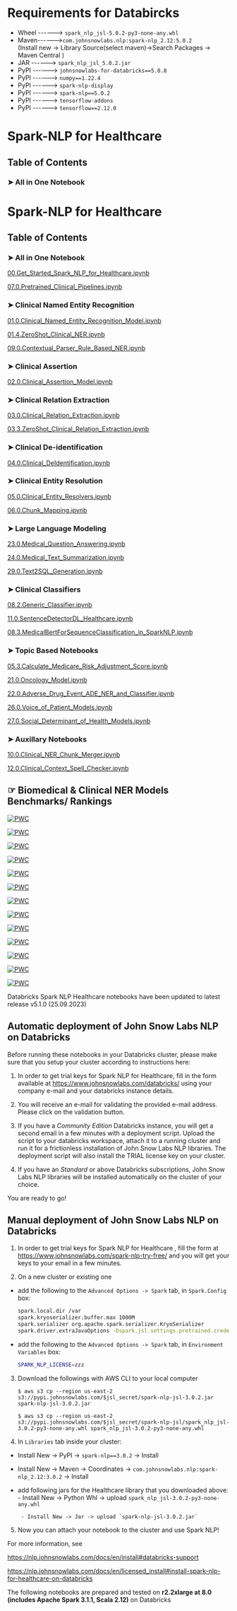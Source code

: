 # Requirements for Databircks



*   Wheel ------> `spark_nlp_jsl-5.0.2-py3-none-any.whl`
*   Maven------>`com.johnsnowlabs.nlp:spark-nlp_2.12:5.0.2` </br>
(Install new -> Library Source(select maven)->Search Packages -> Maven Central )
*   JAR    ------> `spark_nlp_jsl_5.0.2.jar`
*   PyPI    ------> `johnsnowlabs-for-databricks==5.0.8`
*   PyPI    ------> `numpy==1.22.4`
*   PyPI    ------> `spark-nlp-display`
*   PyPI    ------> `spark-nlp==5.0.2`
*   PyPI    ------> `tensorflow-addons`
*   PyPI    ------> `tensorflow==2.12.0`





# **Spark-NLP for Healthcare**

## Table of Contents  

### ➤ All in One Notebook

# **Spark-NLP for Healthcare**

## Table of Contents  

### ➤ All in One Notebook

[00.Get_Started_Spark_NLP_for_Healthcare.ipynb](https://colab.research.google.com/github/JohnSnowLabs/spark-nlp-workshop/blob/master/databricks/python/healthcare_tutorials_jsl/00.Get_Started_Spark_NLP_for_Healthcare.ipynb)

[07.0.Pretrained_Clinical_Pipelines.ipynb](https://colab.research.google.com/github/JohnSnowLabs/spark-nlp-workshop/blob/master/databricks/python/healthcare_tutorials_jsl/07.0.Pretrained_Clinical_Pipelines.ipynb)


### ➤ Clinical Named Entity Recognition

[01.0.Clinical_Named_Entity_Recognition_Model.ipynb](https://colab.research.google.com/github/JohnSnowLabs/spark-nlp-workshop/blob/master/databricks/python/healthcare_tutorials_jsl/01.0.Clinical_Named_Entity_Recognition_Model.ipynb)

[01.4.ZeroShot_Clinical_NER.ipynb](https://colab.research.google.com/github/JohnSnowLabs/spark-nlp-workshop/blob/master/databricks/python/healthcare_tutorials_jsl/01.4.ZeroShot_Clinical_NER.ipynb)

[09.0.Contextual_Parser_Rule_Based_NER.ipynb](https://colab.research.google.com/github/JohnSnowLabs/spark-nlp-workshop/blob/master/databricks/python/healthcare_tutorials_jsl/09.0.Contextual_Parser_Rule_Based_NER.ipynb)

### ➤ Clinical Assertion

[02.0.Clinical_Assertion_Model.ipynb](https://colab.research.google.com/github/JohnSnowLabs/spark-nlp-workshop/blob/master/databricks/python/healthcare_tutorials_jsl/02.0.Clinical_Assertion_Model.ipynb)


### ➤ Clinical Relation Extraction

[03.0.Clinical_Relation_Extraction.ipynb](https://colab.research.google.com/github/JohnSnowLabs/spark-nlp-workshop/blob/master/databricks/python/healthcare_tutorials_jsl/03.0.Clinical_Relation_Extraction.ipynb)

[03.3.ZeroShot_Clinical_Relation_Extraction.ipynb](https://colab.research.google.com/github/JohnSnowLabs/spark-nlp-workshop/blob/master/databricks/python/healthcare_tutorials_jsl/03.3.ZeroShot_Clinical_Relation_Extraction.ipynb)

### ➤ Clinical De-identification

[04.0.Clinical_DeIdentification.ipynb](https://colab.research.google.com/github/JohnSnowLabs/spark-nlp-workshop/blob/master/databricks/python/healthcare_tutorials_jsl/04.0.Clinical_DeIdentification.ipynb)

### ➤ Clinical Entity Resolution

[05.0.Clinical_Entity_Resolvers.ipynb](https://colab.research.google.com/github/JohnSnowLabs/spark-nlp-workshop/blob/master/databricks/python/healthcare_tutorials_jsl/05.0.Clinical_Entity_Resolvers.ipynb)

[06.0.Chunk_Mapping.ipynb](https://colab.research.google.com/github/JohnSnowLabs/spark-nlp-workshop/blob/master/databricks/python/healthcare_tutorials_jsl/06.0.Chunk_Mapping.ipynb)

### ➤ Large Language Modeling

[23.0.Medical_Question_Answering.ipynb](https://colab.research.google.com/github/JohnSnowLabs/spark-nlp-workshop/blob/master/databricks/python/healthcare_tutorials_jsl/23.0.Medical_Question_Answering.ipynb)

[24.0.Medical_Text_Summarization.ipynb](https://colab.research.google.com/github/JohnSnowLabs/spark-nlp-workshop/blob/master/databricks/python/healthcare_tutorials_jsl/24.0.Medical_Text_Summarization.ipynb)

[29.0.Text2SQL_Generation.ipynb](https://colab.research.google.com/github/JohnSnowLabs/spark-nlp-workshop/blob/master/databricks/python/healthcare_tutorials_jsl/29.0.Text2SQL_Generation.ipynb)

### ➤ Clinical Classifiers

[08.2.Generic_Classifier.ipynb](https://colab.research.google.com/github/JohnSnowLabs/spark-nlp-workshop/blob/master/databricks/python/healthcare_tutorials_jsl/08.2.Generic_Classifier.ipynb)

[11.0.SentenceDetectorDL_Healthcare.ipynb](https://colab.research.google.com/github/JohnSnowLabs/spark-nlp-workshop/blob/master/databricks/python/healthcare_tutorials_jsl/11.0.SentenceDetectorDL_Healthcare.ipynb)

[08.3.MedicalBertForSequenceClassification_in_SparkNLP.ipynb](https://colab.research.google.com/github/JohnSnowLabs/spark-nlp-workshop/blob/master/databricks/python/healthcare_tutorials_jsl/08.3.MedicalBertForSequenceClassification_in_SparkNLP.ipynb)

### ➤ Topic Based Notebooks

[05.3.Calculate_Medicare_Risk_Adjustment_Score.ipynb](https://colab.research.google.com/github/JohnSnowLabs/spark-nlp-workshop/blob/master/databricks/python/healthcare_tutorials_jsl/05.3.Calculate_Medicare_Risk_Adjustment_Score.ipynb)

[21.0.Oncology_Model.ipynb](https://colab.research.google.com/github/JohnSnowLabs/spark-nlp-workshop/blob/master/databricks/python/healthcare_tutorials_jsl/21.0.Oncology_Model.ipynb)

[22.0.Adverse_Drug_Event_ADE_NER_and_Classifier.ipynb](https://colab.research.google.com/github/JohnSnowLabs/spark-nlp-workshop/blob/master/databricks/python/healthcare_tutorials_jsl/22.0.Adverse_Drug_Event_ADE_NER_and_Classifier.ipynb)

[26.0.Voice_of_Patient_Models.ipynb](https://colab.research.google.com/github/JohnSnowLabs/spark-nlp-workshop/blob/master/databricks/python/healthcare_tutorials_jsl/22.0.Adverse_Drug_Event_ADE_NER_and_Classifier.ipynb)

[27.0.Social_Determinant_of_Health_Models.ipynb](https://colab.research.google.com/github/JohnSnowLabs/spark-nlp-workshop/blob/master/databricks/python/healthcare_tutorials_jsl/27.0.Social_Determinant_of_Health_Models.ipynb)


### ➤ Auxillary Notebooks

[10.0.Clinical_NER_Chunk_Merger.ipynb](https://colab.research.google.com/github/JohnSnowLabs/spark-nlp-workshop/blob/master/databricks/python/healthcare_tutorials_jsl/10.0.Clinical_NER_Chunk_Merger.ipynb)

[12.0.Clinical_Context_Spell_Checker.ipynb](https://colab.research.google.com/github/JohnSnowLabs/spark-nlp-workshop/blob/master/databricks/python/healthcare_tutorials_jsl/12.0.Clinical_Context_Spell_Checker.ipynb)

## ☞ Biomedical & Clinical NER Models Benchmarks/ Rankings

[![PWC](https://img.shields.io/endpoint.svg?url=https://paperswithcode.com/badge/biomedical-named-entity-recognition-at-scale/named-entity-recognition-on-anatem)](https://paperswithcode.com/sota/named-entity-recognition-on-anatem?p=biomedical-named-entity-recognition-at-scale)

[![PWC](https://img.shields.io/endpoint.svg?url=https://paperswithcode.com/badge/biomedical-named-entity-recognition-at-scale/named-entity-recognition-on-bc2gm)](https://paperswithcode.com/sota/named-entity-recognition-on-bc2gm?p=biomedical-named-entity-recognition-at-scale)
 
[![PWC](https://img.shields.io/endpoint.svg?url=https://paperswithcode.com/badge/biomedical-named-entity-recognition-at-scale/named-entity-recognition-on-bc4chemd)](https://paperswithcode.com/sota/named-entity-recognition-on-bc4chemd?p=biomedical-named-entity-recognition-at-scale)

[![PWC](https://img.shields.io/endpoint.svg?url=https://paperswithcode.com/badge/biomedical-named-entity-recognition-at-scale/named-entity-recognition-on-bionlp13-cg)](https://paperswithcode.com/sota/named-entity-recognition-on-bionlp13-cg?p=biomedical-named-entity-recognition-at-scale)

[![PWC](https://img.shields.io/endpoint.svg?url=https://paperswithcode.com/badge/biomedical-named-entity-recognition-at-scale/named-entity-recognition-on-linnaeus)](https://paperswithcode.com/sota/named-entity-recognition-on-linnaeus?p=biomedical-named-entity-recognition-at-scale)

[![PWC](https://img.shields.io/endpoint.svg?url=https://paperswithcode.com/badge/biomedical-named-entity-recognition-at-scale/named-entity-recognition-on-species800)](https://paperswithcode.com/sota/named-entity-recognition-on-species800?p=biomedical-named-entity-recognition-at-scale)

[![PWC](https://img.shields.io/endpoint.svg?url=https://paperswithcode.com/badge/biomedical-named-entity-recognition-at-scale/named-entity-recognition-ner-on-jnlpba)](https://paperswithcode.com/sota/named-entity-recognition-ner-on-jnlpba?p=biomedical-named-entity-recognition-at-scale)

[![PWC](https://img.shields.io/endpoint.svg?url=https://paperswithcode.com/badge/biomedical-named-entity-recognition-at-scale/named-entity-recognition-ner-on-ncbi-disease)](https://paperswithcode.com/sota/named-entity-recognition-ner-on-ncbi-disease?p=biomedical-named-entity-recognition-at-scale)

[![PWC](https://img.shields.io/endpoint.svg?url=https://paperswithcode.com/badge/biomedical-named-entity-recognition-at-scale/named-entity-recognition-on-linnaeus)](https://paperswithcode.com/sota/named-entity-recognition-on-linnaeus?p=biomedical-named-entity-recognition-at-scale)

[![PWC](https://img.shields.io/endpoint.svg?url=https://paperswithcode.com/badge/biomedical-named-entity-recognition-at-scale/named-entity-recognition-ner-on-ncbi-disease)](https://paperswithcode.com/sota/named-entity-recognition-ner-on-ncbi-disease?p=biomedical-named-entity-recognition-at-scale)

[![PWC](https://img.shields.io/endpoint.svg?url=https://paperswithcode.com/badge/biomedical-named-entity-recognition-at-scale/named-entity-recognition-on-bc5cdr-chemical)](https://paperswithcode.com/sota/named-entity-recognition-on-bc5cdr-chemical?p=biomedical-named-entity-recognition-at-scale)

[![PWC](https://img.shields.io/endpoint.svg?url=https://paperswithcode.com/badge/biomedical-named-entity-recognition-at-scale/named-entity-recognition-ner-on-bc5cdr)](https://paperswithcode.com/sota/named-entity-recognition-ner-on-bc5cdr?p=biomedical-named-entity-recognition-at-scale)

[![PWC](https://img.shields.io/endpoint.svg?url=https://paperswithcode.com/badge/improving-clinical-document-understanding-on/clinical-assertion-status-detection-on-2010)](https://paperswithcode.com/sota/clinical-assertion-status-detection-on-2010?p=improving-clinical-document-understanding-on)

Databricks Spark NLP Healthcare notebooks have been updated to latest release v5.1.0 (25.09.2023)

## Automatic deployment of John Snow Labs NLP on Databricks

Before running these notebooks in your Databricks cluster, please make sure that you setup your cluster according to instructions here:

1. In order to get trial keys for Spark NLP for Healthcare, fill in the form available at https://www.johnsnowlabs.com/databricks/ using your company e-mail and your databricks instance details. 

2. You will receive an e-mail for validating the provided e-mail address. Please click on the validation button. 

3. If you have a *Community Edition* Databricks instance, you will get a second email in a few minutes with a deployment script. Upload the script to your databricks workspace, attach it to a running cluster and run it for a frictionless installation of John Snow Labs NLP libraries. The deployment script will also install the TRIAL license key on your cluster. 

4. If you have an *Standard* or above Databricks subscriptions, John Snow Labs NLP libraries will be installed automatically on the cluster of your choice. 

You are ready to go!


## Manual deployment of John Snow Labs NLP on Databricks

1. In order to get trial keys for Spark NLP for Healthcare
, fill the form at https://www.johnsnowlabs.com/spark-nlp-try-free/ and you will get your keys to your email in a few minutes.

2. On a new cluster or existing one

  - add the following to the `Advanced Options -> Spark` tab, in `Spark.Config` box:

    ```bash
    spark.local.dir /var
    spark.kryoserializer.buffer.max 1000M
    spark.serializer org.apache.spark.serializer.KryoSerializer
    spark.driver.extraJavaOptions -Dspark.jsl.settings.pretrained.credentials.secret_access_key=xxx -Dspark.jsl.settings.pretrained.credentials.access_key_id=yyy

    ```
  - add the following to the `Advanced Options -> Spark` tab, in `Environment Variables` box:

    ```bash
    SPARK_NLP_LICENSE=zzz
    ```

3. Download the followings with AWS CLI to your local computer

    `$ aws s3 cp --region us-east-2 s3://pypi.johnsnowlabs.com/$jsl_secret/spark-nlp-jsl-3.0.2.jar spark-nlp-jsl-3.0.2.jar`

    `$ aws s3 cp --region us-east-2 s3://pypi.johnsnowlabs.com/$jsl_secret/spark-nlp-jsl/spark_nlp_jsl-3.0.2-py3-none-any.whl spark_nlp_jsl-3.0.2-py3-none-any.whl`

4. In `Libraries` tab inside your cluster:

 - Install New -> PyPI -> `spark-nlp==3.0.2` -> Install
 - Install New -> Maven -> Coordinates -> `com.johnsnowlabs.nlp:spark-nlp_2.12:3.0.2` -> Install

 - add following jars for the Healthcare library that you downloaded above:
        - Install New -> Python Whl -> upload `spark_nlp_jsl-3.0.2-py3-none-any.whl`

        - Install New -> Jar -> upload `spark-nlp-jsl-3.0.2.jar`

5. Now you can attach your notebook to the cluster and use Spark NLP!

For more information, see

  https://nlp.johnsnowlabs.com/docs/en/install#databricks-support

  https://nlp.johnsnowlabs.com/docs/en/licensed_install#install-spark-nlp-for-healthcare-on-databricks

The following notebooks are prepared and tested on **r2.2xlarge at 8.0 (includes Apache Spark 3.1.1, Scala 2.12)** on Databricks

